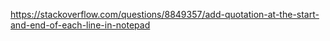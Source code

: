 https://stackoverflow.com/questions/8849357/add-quotation-at-the-start-and-end-of-each-line-in-notepad